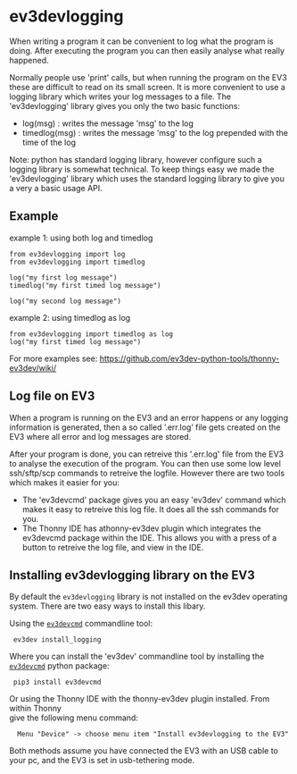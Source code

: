 # ev3devlogging 

When writing a program it can be convenient to log what the program is doing. After executing the 
program you can then easily analyse what really happened.

Normally people use 'print' calls, but when running the program on the EV3 these are difficult to
read on its small screen. It is more convenient to use a logging library which writes your log messages 
to a file. The 'ev3devlogging' library gives you only the two basic functions:

* log(msg)       :  writes the message 'msg' to the log
* timedlog(msg)  :  writes the message 'msg' to the log prepended with the time of the log


Note: python has standard logging library, however configure such a logging library is somewhat 
technical. To keep things easy we  made the 'ev3devlogging' library which uses
the standard logging library to give you a very a basic usage API. 

## Example 

example 1: using both log and timedlog 

    from ev3devlogging import log
    from ev3devlogging import timedlog
    
    log("my first log message")
    timedlog("my first timed log message")
    
    log("my second log message")

example 2: using timedlog as log

    from ev3devlogging import timedlog as log
    log("my first timed log message")


For more examples see: https://github.com/ev3dev-python-tools/thonny-ev3dev/wiki/

## Log file on EV3

When a program is running on the EV3 and an error happens or any logging information is generated,
then a so called ’.err.log’ file gets created on the EV3 where all error and log messages are stored.

After your program is done, you can retreive this '.err.log' file from the EV3 to analyse
the execution of the program. You can then use some low level ssh/sftp/scp commands to 
retreive the logfile. However there are two tools which makes it easier for you:

* The 'ev3devcmd' package gives you an easy 'ev3dev' command which makes
it easy to retreive this log file. It does all the ssh commands for you. 
* The Thonny IDE has athonny-ev3dev plugin which integrates the ev3devcmd package within the IDE. This allows you with a
press of a button to retreive the log file, and view in the IDE.
 
## Installing ev3devlogging library on the EV3

By default the `ev3devlogging` library is not installed on the ev3dev operating system.
There are two easy ways to install this libary.

Using the [`ev3devcmd`](https://github.com/ev3dev-python-tools/ev3devcmd) commandline tool:

     ev3dev install_logging 

Where you can install the  'ev3dev' commandline tool by installing the [`ev3devcmd`](https://github.com/ev3dev-python-tools/ev3devcmd) python package:

     pip3 install ev3devcmd

Or using the Thonny IDE with the thonny-ev3dev plugin installed. From within  Thonny  
give the following menu command:

      Menu "Device" -> choose menu item "Install ev3devlogging to the EV3"
    

     
 Both methods assume you have connected the EV3 with an USB cable to your pc, and the EV3 is
 set in usb-tethering mode.    
